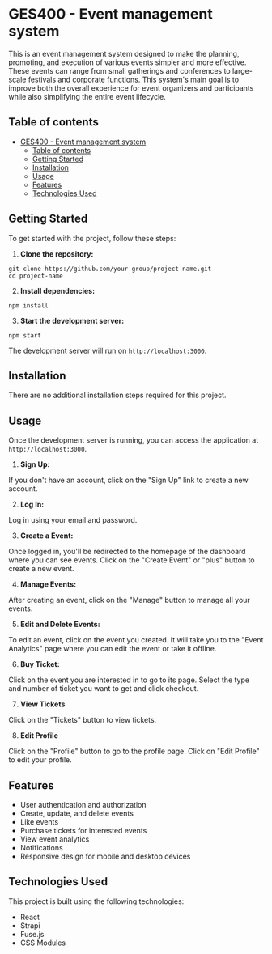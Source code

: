 # GES400 - Event management system
This is an event management system designed to make the planning, promoting, and execution of various events simpler and more effective. These events can range from small gatherings and conferences to large-scale festivals and corporate functions. This system's main goal is to improve both the overall experience for event organizers and participants while also simplifying the entire event lifecycle. 

## Table of contents

- [GES400 - Event management system](#ges400---event-management-system)
  - [Table of contents](#table-of-contents)
  - [Getting Started](#getting-started)
  - [Installation](#installation)
  - [Usage](#usage)
  - [Features](#features)
  - [Technologies Used](#technologies-used)

## Getting Started

To get started with the project, follow these steps:

1. **Clone the repository:**
```
git clone https://github.com/your-group/project-name.git
cd project-name
```

2. **Install dependencies:**
```
npm install
```

3. **Start the development server:**
```
npm start
```
The development server will run on `http://localhost:3000`.

## Installation

There are no additional installation steps required for this project.

## Usage

Once the development server is running, you can access the application at `http://localhost:3000`.

1. **Sign Up:**

If you don't have an account, click on the "Sign Up" link to create a new account.

2. **Log In:**

Log in using your email and password.

3. **Create a Event:**

Once logged in, you'll be redirected to the homepage of the dashboard where you can see events. Click on the "Create Event" or "plus"  button to create a new event.

4. **Manage Events:**

After creating an event, click on the "Manage" button to manage all your events.

5. **Edit and Delete Events:**

To edit an event, click on the event you created. It will take you to the "Event Analytics" page where you can edit the event or take it offline.

6. **Buy Ticket:**

Click on the event you are interested in to go to its page. Select the type and number of ticket you want to get and click checkout.

7. **View Tickets**

Click on the "Tickets" button to view tickets.

8. **Edit Profile**

Click on the "Profile" button to go to the profile page. Click on "Edit Profile" to edit your profile.


## Features

- User authentication and authorization
- Create, update, and delete events
- Like events
- Purchase tickets for interested events
- View event analytics
- Notifications
- Responsive design for mobile and desktop devices

## Technologies Used

This project is built using the following technologies:

- React
- Strapi
- Fuse.js
- CSS Modules




